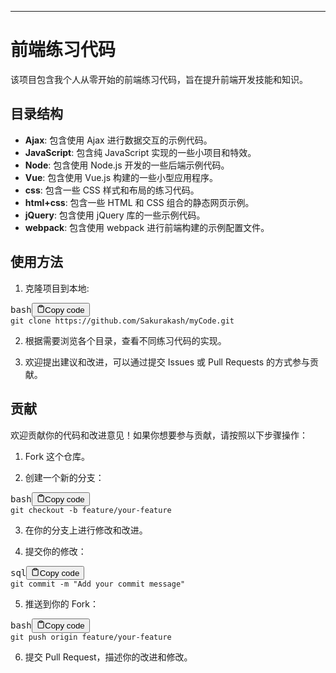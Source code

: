 </p><hr><h1>前端练习代码</h1><p>该项目包含我个人从零开始的前端练习代码，旨在提升前端开发技能和知识。</p><h2>目录结构</h2><ul><li><strong>Ajax</strong>: 包含使用 Ajax 进行数据交互的示例代码。</li><li><strong>JavaScript</strong>: 包含纯 JavaScript 实现的一些小项目和特效。</li><li><strong>Node</strong>: 包含使用 Node.js 开发的一些后端示例代码。</li><li><strong>Vue</strong>: 包含使用 Vue.js 构建的一些小型应用程序。</li><li><strong>css</strong>: 包含一些 CSS 样式和布局的练习代码。</li><li><strong>html+css</strong>: 包含一些 HTML 和 CSS 组合的静态网页示例。</li><li><strong>jQuery</strong>: 包含使用 jQuery 库的一些示例代码。</li><li><strong>webpack</strong>: 包含使用 webpack 进行前端构建的示例配置文件。</li></ul><h2>使用方法</h2><ol><li>克隆项目到本地:</li></ol><pre><div class="bg-black rounded-md mb-4"><div class="flex items-center relative text-gray-200 bg-gray-800 px-4 py-2 text-xs font-sans justify-between rounded-t-md"><span>bash</span><button class="flex ml-auto gap-2"><svg stroke="currentColor" fill="none" stroke-width="2" viewBox="0 0 24 24" stroke-linecap="round" stroke-linejoin="round" class="h-4 w-4" height="1em" width="1em" xmlns="http://www.w3.org/2000/svg"><path d="M16 4h2a2 2 0 0 1 2 2v14a2 2 0 0 1-2 2H6a2 2 0 0 1-2-2V6a2 2 0 0 1 2-2h2"></path><rect x="8" y="2" width="8" height="4" rx="1" ry="1"></rect></svg>Copy code</button></div><div class="p-4 overflow-y-auto"><code class="!whitespace-pre hljs language-bash">git <span class="hljs-built_in">clone</span> https://github.com/Sakurakash/myCode.git
</code></div></div></pre><ol start="2"><li><p>根据需要浏览各个目录，查看不同练习代码的实现。</p></li><li><p>欢迎提出建议和改进，可以通过提交 Issues 或 Pull Requests 的方式参与贡献。</p></li></ol><h2>贡献</h2><p>欢迎贡献你的代码和改进意见！如果你想要参与贡献，请按照以下步骤操作：</p><ol><li><p>Fork 这个仓库。</p></li><li><p>创建一个新的分支：</p></li></ol><pre><div class="bg-black rounded-md mb-4"><div class="flex items-center relative text-gray-200 bg-gray-800 px-4 py-2 text-xs font-sans justify-between rounded-t-md"><span>bash</span><button class="flex ml-auto gap-2"><svg stroke="currentColor" fill="none" stroke-width="2" viewBox="0 0 24 24" stroke-linecap="round" stroke-linejoin="round" class="h-4 w-4" height="1em" width="1em" xmlns="http://www.w3.org/2000/svg"><path d="M16 4h2a2 2 0 0 1 2 2v14a2 2 0 0 1-2 2H6a2 2 0 0 1-2-2V6a2 2 0 0 1 2-2h2"></path><rect x="8" y="2" width="8" height="4" rx="1" ry="1"></rect></svg>Copy code</button></div><div class="p-4 overflow-y-auto"><code class="!whitespace-pre hljs language-bash">git checkout -b feature/your-feature
</code></div></div></pre><ol start="3"><li><p>在你的分支上进行修改和改进。</p></li><li><p>提交你的修改：</p></li></ol><pre><div class="bg-black rounded-md mb-4"><div class="flex items-center relative text-gray-200 bg-gray-800 px-4 py-2 text-xs font-sans justify-between rounded-t-md"><span>sql</span><button class="flex ml-auto gap-2"><svg stroke="currentColor" fill="none" stroke-width="2" viewBox="0 0 24 24" stroke-linecap="round" stroke-linejoin="round" class="h-4 w-4" height="1em" width="1em" xmlns="http://www.w3.org/2000/svg"><path d="M16 4h2a2 2 0 0 1 2 2v14a2 2 0 0 1-2 2H6a2 2 0 0 1-2-2V6a2 2 0 0 1 2-2h2"></path><rect x="8" y="2" width="8" height="4" rx="1" ry="1"></rect></svg>Copy code</button></div><div class="p-4 overflow-y-auto"><code class="!whitespace-pre hljs language-sql">git <span class="hljs-keyword">commit</span> <span class="hljs-operator">-</span>m "Add your commit message"
</code></div></div></pre><ol start="5"><li>推送到你的 Fork：</li></ol><pre><div class="bg-black rounded-md mb-4"><div class="flex items-center relative text-gray-200 bg-gray-800 px-4 py-2 text-xs font-sans justify-between rounded-t-md"><span>bash</span><button class="flex ml-auto gap-2"><svg stroke="currentColor" fill="none" stroke-width="2" viewBox="0 0 24 24" stroke-linecap="round" stroke-linejoin="round" class="h-4 w-4" height="1em" width="1em" xmlns="http://www.w3.org/2000/svg"><path d="M16 4h2a2 2 0 0 1 2 2v14a2 2 0 0 1-2 2H6a2 2 0 0 1-2-2V6a2 2 0 0 1 2-2h2"></path><rect x="8" y="2" width="8" height="4" rx="1" ry="1"></rect></svg>Copy code</button></div><div class="p-4 overflow-y-auto"><code class="!whitespace-pre hljs language-bash">git push origin feature/your-feature
</code></div></div></pre><ol start="6"><li>提交 Pull Request，描述你的改进和修改。</li></ol>
